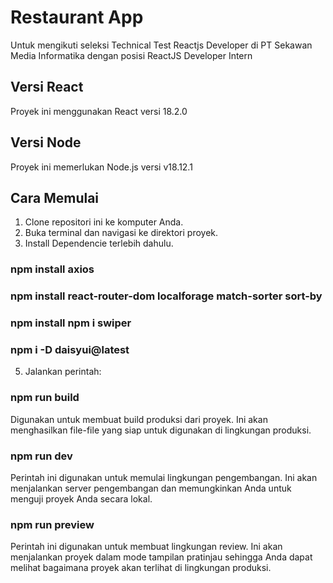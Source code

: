 # Restaurant App

Untuk mengikuti seleksi Technical Test Reactjs Developer di PT Sekawan Media Informatika dengan posisi ReactJS Developer Intern 


## Versi React

Proyek ini menggunakan React versi 18.2.0

## Versi Node

Proyek ini memerlukan Node.js versi v18.12.1

## Cara Memulai

1. Clone repositori ini ke komputer Anda.
2. Buka terminal dan navigasi ke direktori proyek.
3. Install Dependencie terlebih dahulu.
### npm install axios
### npm install react-router-dom localforage match-sorter sort-by
### npm install npm i swiper
### npm i -D daisyui@latest
5. Jalankan perintah:
### npm run build
Digunakan untuk membuat build produksi dari proyek. Ini akan menghasilkan file-file yang siap untuk digunakan di lingkungan produksi.
### npm run dev
Perintah ini digunakan untuk memulai lingkungan pengembangan. Ini akan menjalankan server pengembangan dan memungkinkan Anda untuk menguji proyek Anda secara lokal.
### npm run preview
Perintah ini digunakan untuk membuat lingkungan review. Ini akan menjalankan proyek dalam mode tampilan pratinjau sehingga Anda dapat melihat bagaimana proyek akan terlihat di lingkungan produksi.
